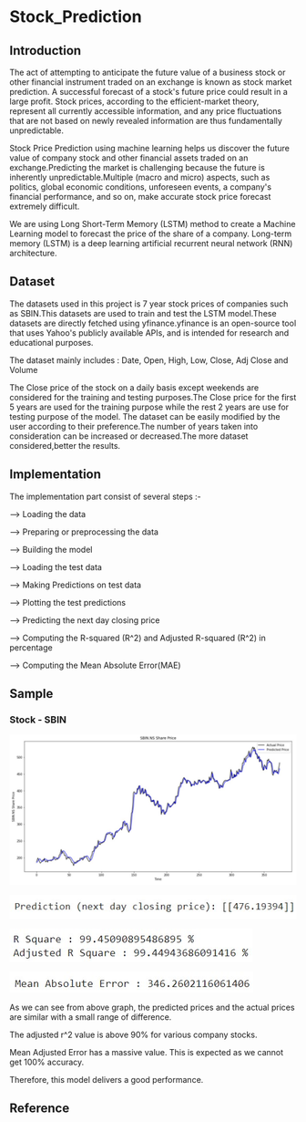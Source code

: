 # Stock_Prediction
## Introduction 
The act of attempting to anticipate the future value of a business stock or other financial instrument traded on an exchange is known as stock market prediction. A successful forecast of a stock's future price could result in a large profit. Stock prices, according to the efficient-market theory, represent all currently accessible information, and any price fluctuations that are not based on newly revealed information are thus fundamentally unpredictable.

Stock Price Prediction using machine learning helps us discover the future value of company stock and other financial assets traded on an exchange.Predicting the market is challenging because the future is inherently unpredictable.Multiple (macro and micro) aspects, such as politics, global economic conditions, unforeseen events, a company's financial performance, and so on, make accurate stock price forecast extremely difficult.

We are using Long Short-Term Memory (LSTM) method to create a Machine Learning model to forecast  the price of the share of a company. Long-term memory (LSTM) is a deep learning artificial recurrent neural network (RNN) architecture.

## Dataset
The datasets used in this project is 7 year stock prices of companies such as SBIN.This datasets are used to train and test the LSTM model.These datasets are directly fetched using yfinance.yfinance is an open-source tool that uses Yahoo's publicly available APIs, and is intended for research and educational purposes.

The dataset mainly includes : Date, Open, High, Low, Close, Adj Close and Volume

The Close price of the stock on a daily basis except weekends are considered for the training and testing purposes.The Close price for the first 5 years are used for the training purpose while the rest 2 years are use for testing purpose of the model.
The dataset can be easily modified by the user according to their preference.The number of years taken into consideration can be increased or decreased.The more dataset considered,better the results.

## Implementation
The implementation part consist of several steps :- 

--> Loading the data

--> Preparing or preprocessing the data

--> Building the model

--> Loading the test data

--> Making Predictions on test data

--> Plotting the test predictions

--> Predicting the next day closing price

--> Computing the R-squared (R^2) and Adjusted R-squared (R^2) in percentage

--> Computing the Mean Absolute Error(MAE)

## Sample
### Stock - SBIN
![](Sample/SBIN.jpg)

![](Sample/Prediction.jpg)

![](Sample/R_square_absolute.jpg)

![](Sample/Mean_Absolute_Error.jpg)

As we can see from above graph, the predicted prices and the actual prices are similar with a small range of difference. 

The adjusted r^2 value is above 90% for various company stocks.

Mean Adjusted Error has a massive value. This is expected as we cannot get 100% accuracy.

Therefore, this model delivers a good performance.

## Reference 


